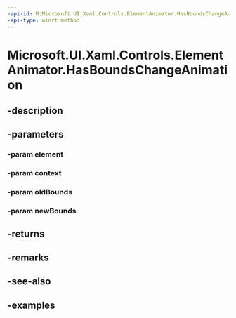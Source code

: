 ```yaml
---
-api-id: M:Microsoft.UI.Xaml.Controls.ElementAnimator.HasBoundsChangeAnimation(Windows.UI.Xaml.UIElement,Microsoft.UI.Xaml.Controls.AnimationContext,Windows.Foundation.Rect,Windows.Foundation.Rect)
-api-type: winrt method
---
```


<!-- Method syntax.
public bool ElementAnimator.HasBoundsChangeAnimation(UIElement element, AnimationContext context, Rect oldBounds, Rect newBounds)
-->

# Microsoft.UI.Xaml.Controls.ElementAnimator.HasBoundsChangeAnimation

## -description

## -parameters
### -param element

### -param context

### -param oldBounds

### -param newBounds

## -returns

## -remarks

## -see-also

## -examples

